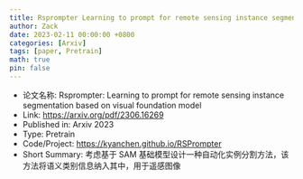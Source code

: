 ```yaml
---
title: Rsprompter Learning to prompt for remote sensing instance segmentation based on visual foundation model
author: Zack
date: 2023-02-11 00:00:00 +0800
categories: [Arxiv]
tags: [paper, Pretrain]
math: true
pin: false
---
```

- 论文名称: Rsprompter: Learning to prompt for remote sensing instance segmentation based on visual foundation model
- Link: https://arxiv.org/pdf/2306.16269
- Published in: Arxiv 2023
- Type: Pretrain
- Code/Project: https://kyanchen.github.io/RSPrompter
- Short Summary: 考虑基于 SAM 基础模型设计一种自动化实例分割方法，该方法将语义类别信息纳入其中，用于遥感图像
